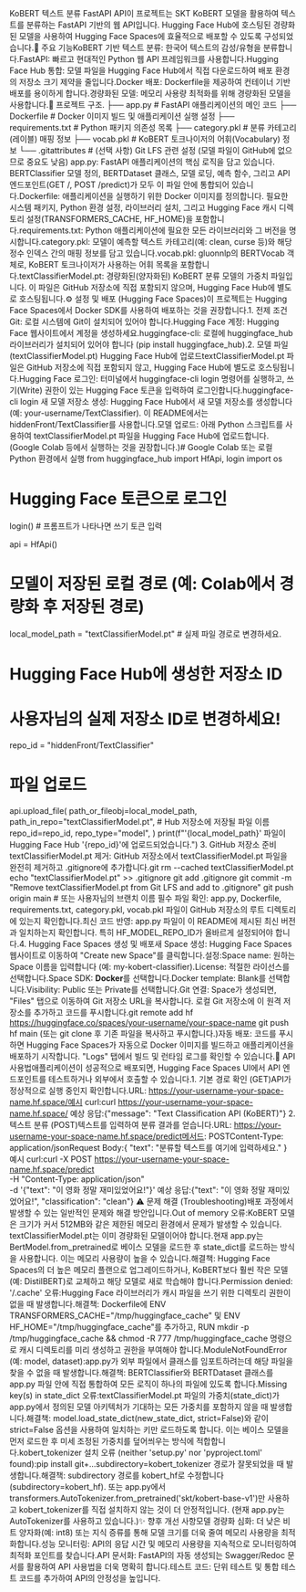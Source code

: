 KoBERT 텍스트 분류 FastAPI API이 프로젝트는 SKT KoBERT 모델을 활용하여 텍스트를 분류하는 FastAPI 기반의 웹 API입니다. Hugging Face Hub에 호스팅된 경량화된 모델을 사용하여 Hugging Face Spaces에 효율적으로 배포할 수 있도록 구성되었습니다.🚀 주요 기능KoBERT 기반 텍스트 분류: 한국어 텍스트의 감성/유형을 분류합니다.FastAPI: 빠르고 현대적인 Python 웹 API 프레임워크를 사용합니다.Hugging Face Hub 통합: 모델 파일을 Hugging Face Hub에서 직접 다운로드하여 배포 환경의 저장소 크기 제약을 줄입니다.Docker 배포: Dockerfile을 제공하여 컨테이너 기반 배포를 용이하게 합니다.경량화된 모델: 메모리 사용량 최적화를 위해 경량화된 모델을 사용합니다.📁 프로젝트 구조.
├── app.py                  # FastAPI 애플리케이션의 메인 코드
├── Dockerfile              # Docker 이미지 빌드 및 애플리케이션 실행 설정
├── requirements.txt        # Python 패키지 의존성 목록
├── category.pkl            # 분류 카테고리(레이블) 매핑 정보
├── vocab.pkl               # KoBERT 토크나이저의 어휘(Vocabulary) 정보
└── .gitattributes          # (선택 사항) Git LFS 관련 설정 (모델 파일이 GitHub에 없으므로 중요도 낮음)
app.py: FastAPI 애플리케이션의 핵심 로직을 담고 있습니다. BERTClassifier 모델 정의, BERTDataset 클래스, 모델 로딩, 예측 함수, 그리고 API 엔드포인트(GET /, POST /predict)가 모두 이 파일 안에 통합되어 있습니다.Dockerfile: 애플리케이션을 실행하기 위한 Docker 이미지를 정의합니다. 필요한 시스템 패키지, Python 환경 설정, 라이브러리 설치, 그리고 Hugging Face 캐시 디렉토리 설정(TRANSFORMERS_CACHE, HF_HOME)을 포함합니다.requirements.txt: Python 애플리케이션에 필요한 모든 라이브러리와 그 버전을 명시합니다.category.pkl: 모델이 예측할 텍스트 카테고리(예: clean, curse 등)와 해당 정수 인덱스 간의 매핑 정보를 담고 있습니다.vocab.pkl: gluonnlp의 BERTVocab 객체로, KoBERT 토크나이저가 사용하는 어휘 목록을 포함합니다.textClassifierModel.pt: 경량화된(양자화된) KoBERT 분류 모델의 가중치 파일입니다. 이 파일은 GitHub 저장소에 직접 포함되지 않으며, Hugging Face Hub에 별도로 호스팅됩니다.⚙️ 설정 및 배포 (Hugging Face Spaces)이 프로젝트는 Hugging Face Spaces에서 Docker SDK를 사용하여 배포하는 것을 권장합니다.1. 전제 조건Git: 로컬 시스템에 Git이 설치되어 있어야 합니다.Hugging Face 계정: Hugging Face 웹사이트에서 계정을 생성하세요.huggingface-cli: 로컬에 huggingface_hub 라이브러리가 설치되어 있어야 합니다 (pip install huggingface_hub).2. 모델 파일(textClassifierModel.pt) Hugging Face Hub에 업로드textClassifierModel.pt 파일은 GitHub 저장소에 직접 포함되지 않고, Hugging Face Hub에 별도로 호스팅됩니다.Hugging Face 로그인: 터미널에서 huggingface-cli login 명령어를 실행하고, 쓰기(Write) 권한이 있는 Hugging Face 토큰을 입력하여 로그인합니다.huggingface-cli login
새 모델 저장소 생성: Hugging Face Hub에서 새 모델 저장소를 생성합니다 (예: your-username/TextClassifier). 이 README에서는 hiddenFront/TextClassifier를 사용합니다.모델 업로드: 아래 Python 스크립트를 사용하여 textClassifierModel.pt 파일을 Hugging Face Hub에 업로드합니다. (Google Colab 등에서 실행하는 것을 권장합니다.)# Google Colab 또는 로컬 Python 환경에서 실행
from huggingface_hub import HfApi, login
import os

# Hugging Face 토큰으로 로그인
login() # 프롬프트가 나타나면 쓰기 토큰 입력

api = HfApi()

# 모델이 저장된 로컬 경로 (예: Colab에서 경량화 후 저장된 경로)
local_model_path = "textClassifierModel.pt" # 실제 파일 경로로 변경하세요.

# Hugging Face Hub에 생성한 저장소 ID
# 사용자님의 실제 저장소 ID로 변경하세요!
repo_id = "hiddenFront/TextClassifier"

# 파일 업로드
api.upload_file(
    path_or_fileobj=local_model_path,
    path_in_repo="textClassifierModel.pt", # Hub 저장소에 저장될 파일 이름
    repo_id=repo_id,
    repo_type="model",
)
print(f"'{local_model_path}' 파일이 Hugging Face Hub '{repo_id}'에 업로드되었습니다.")
3. GitHub 저장소 준비textClassifierModel.pt 제거: GitHub 저장소에서 textClassifierModel.pt 파일을 완전히 제거하고 .gitignore에 추가합니다.git rm --cached textClassifierModel.pt
echo "textClassifierModel.pt" >> .gitignore
git add .gitignore
git commit -m "Remove textClassifierModel.pt from Git LFS and add to .gitignore"
git push origin main # 또는 사용자님의 브랜치 이름
필수 파일 확인: app.py, Dockerfile, requirements.txt, category.pkl, vocab.pkl 파일이 GitHub 저장소의 루트 디렉토리에 있는지 확인합니다.최신 코드 반영: app.py 파일이 이 README에 제시된 최신 버전과 일치하는지 확인합니다. 특히 HF_MODEL_REPO_ID가 올바르게 설정되어야 합니다.4. Hugging Face Spaces 생성 및 배포새 Space 생성: Hugging Face Spaces 웹사이트로 이동하여 "Create new Space"를 클릭합니다.설정:Space name: 원하는 Space 이름을 입력합니다 (예: my-kobert-classifier).License: 적절한 라이선스를 선택합니다.Space SDK: **Docker**를 선택합니다.Docker template: Blank를 선택합니다.Visibility: Public 또는 Private를 선택합니다.Git 연결: Space가 생성되면, "Files" 탭으로 이동하여 Git 저장소 URL을 복사합니다. 로컬 Git 저장소에 이 원격 저장소를 추가하고 코드를 푸시합니다.git remote add hf https://huggingface.co/spaces/your-username/your-space-name
git push hf main
(또는 git clone 후 기존 파일을 복사하고 푸시합니다.)자동 배포: 코드를 푸시하면 Hugging Face Spaces가 자동으로 Docker 이미지를 빌드하고 애플리케이션을 배포하기 시작합니다. "Logs" 탭에서 빌드 및 런타임 로그를 확인할 수 있습니다.🚀 API 사용법애플리케이션이 성공적으로 배포되면, Hugging Face Spaces UI에서 API 엔드포인트를 테스트하거나 외부에서 호출할 수 있습니다.1. 기본 경로 확인 (GET)API가 정상적으로 실행 중인지 확인합니다.URL: https://your-username-your-space-name.hf.space/예시 curl:curl https://your-username-your-space-name.hf.space/
예상 응답:{"message": "Text Classification API (KoBERT)"}
2. 텍스트 분류 (POST)텍스트를 입력하여 분류 결과를 얻습니다.URL: https://your-username-your-space-name.hf.space/predict메서드: POSTContent-Type: application/jsonRequest Body:{
    "text": "분류할 텍스트를 여기에 입력하세요."
}
예시 curl:curl -X POST https://your-username-your-space-name.hf.space/predict \
     -H "Content-Type: application/json" \
     -d '{"text": "이 영화 정말 재미있었어요!"}'
예상 응답:{"text": "이 영화 정말 재미있었어요!", "classification": "clean"}
⚠️ 문제 해결 (Troubleshooting)배포 과정에서 발생할 수 있는 일반적인 문제와 해결 방안입니다.Out of memory 오류:KoBERT 모델은 크기가 커서 512MB와 같은 제한된 메모리 환경에서 문제가 발생할 수 있습니다. textClassifierModel.pt는 이미 경량화된 모델이어야 합니다.현재 app.py는 BertModel.from_pretrained로 베이스 모델을 로드한 후 state_dict를 로드하는 방식을 사용합니다. 이는 메모리 사용량이 높을 수 있습니다.해결책: Hugging Face Spaces의 더 높은 메모리 플랜으로 업그레이드하거나, KoBERT보다 훨씬 작은 모델(예: DistilBERT)로 교체하고 해당 모델로 새로 학습해야 합니다.Permission denied: '/.cache' 오류:Hugging Face 라이브러리가 캐시 파일을 쓰기 위한 디렉토리 권한이 없을 때 발생합니다.해결책: Dockerfile에 ENV TRANSFORMERS_CACHE="/tmp/huggingface_cache" 및 ENV HF_HOME="/tmp/huggingface_cache"를 추가하고, RUN mkdir -p /tmp/huggingface_cache && chmod -R 777 /tmp/huggingface_cache 명령으로 캐시 디렉토리를 미리 생성하고 권한을 부여해야 합니다.ModuleNotFoundError (예: model, dataset):app.py가 외부 파일에서 클래스를 임포트하려는데 해당 파일을 찾을 수 없을 때 발생합니다.해결책: BERTClassifier와 BERTDataset 클래스를 app.py 파일 안에 직접 통합하여 모든 로직이 하나의 파일에 있도록 합니다.Missing key(s) in state_dict 오류:textClassifierModel.pt 파일의 가중치(state_dict)가 app.py에서 정의된 모델 아키텍처가 기대하는 모든 가중치를 포함하지 않을 때 발생합니다.해결책: model.load_state_dict(new_state_dict, strict=False)와 같이 strict=False 옵션을 사용하여 일치하는 키만 로드하도록 합니다. 이는 베이스 모델을 먼저 로드한 후 미세 조정된 가중치를 덮어씌우는 방식에 적합합니다.kobert_tokenizer 설치 오류 (neither 'setup.py' nor 'pyproject.toml' found):pip install git+...subdirectory=kobert_tokenizer 경로가 잘못되었을 때 발생합니다.해결책: subdirectory 경로를 kobert_hf로 수정합니다 (subdirectory=kobert_hf). 또는 app.py에서 transformers.AutoTokenizer.from_pretrained('skt/kobert-base-v1')만 사용하고 kobert_tokenizer를 직접 설치하지 않는 것이 더 안정적입니다. (현재 app.py는 AutoTokenizer를 사용하고 있습니다.)✨ 향후 개선 사항모델 경량화 심화: 더 낮은 비트 양자화(예: int8) 또는 지식 증류를 통해 모델 크기를 더욱 줄여 메모리 사용량을 최적화합니다.성능 모니터링: API의 응답 시간 및 메모리 사용량을 지속적으로 모니터링하여 최적화 포인트를 찾습니다.API 문서화: FastAPI의 자동 생성되는 Swagger/Redoc 문서를 활용하여 API 사용법을 더욱 명확히 합니다.테스트 코드: 단위 테스트 및 통합 테스트 코드를 추가하여 API의 안정성을 높입니다.
